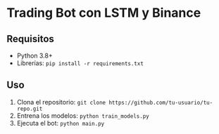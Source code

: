 # Trading Bot con LSTM y Binance
## Requisitos
- Python 3.8+
- Librerías: `pip install -r requirements.txt`

## Uso
1. Clona el repositorio: `git clone https://github.com/tu-usuario/tu-repo.git`
2. Entrena los modelos: `python train_models.py`
3. Ejecuta el bot: `python main.py`
